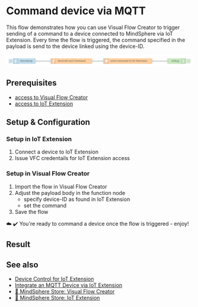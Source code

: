 # Command device via MQTT

This flow demonstrates how you can use Visual Flow Creator to trigger sending of a command to a device connected to MindSphere via IoT Extension. 
Every time the flow is triggered, the command specified in the payload is send to the device linked using the device-ID.

![image](./doc/commandMqttDevice.png)

## Prerequisites
- [access to Visual Flow Creator](xxx)
- [access to IoT Extension](xxx)

## Setup & Configuration

### Setup in IoT Extension
1. Connect a device to IoT Extension
2. Issue VFC credentails for IoT Extension access

### Setup in Visual Flow Creator
1. Import the flow in Visual Flow Creator
2. Adjust the payload body in the function node
    - specify device-ID as found in IoT Extension
    - set the command
4.  Save the flow 

:cloud: :heavy_check_mark: You're ready to command a device once the flow is triggered - enjoy!


## Result


## See also
- [Device Control for IoT Extension](https://cumulocity.com/guides/reference/device-control/)
- [Integrate an MQTT Device via IoT Extension](https://developer.mindsphere.io/howto/howto-mqtt-mciot.html)
- [:shopping_cart: MindSphere Store: Visual Flow Creator](https://www.dex.siemens.com/mindsphere/applications/visual-flow-creator?viewState=DetailView&cartID=&portalUser=&store=&cclcl=en_US)
- [:shopping_cart: MindSphere Store: IoT Extension](mindsphere.io/store)








